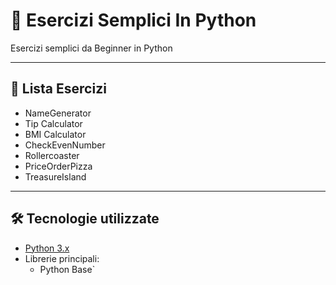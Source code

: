 # 📌 Esercizi Semplici In Python

Esercizi semplici da Beginner in Python

---

## 🚀 Lista Esercizi
-  NameGenerator
-  Tip Calculator
-  BMI Calculator
-  CheckEvenNumber
-  Rollercoaster
-  PriceOrderPizza
-  TreasureIsland

---

## 🛠️ Tecnologie utilizzate
- [Python 3.x](https://www.python.org/)
- Librerie principali:
  - Python Base`
